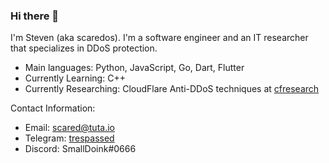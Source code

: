 ### Hi there 👋

I'm Steven (aka scaredos). I'm a software engineer and an IT researcher that specializes in DDoS protection.  
  - Main languages: Python, JavaScript, Go, Dart, Flutter
  - Currently Learning: C++
  - Currently Researching: CloudFlare Anti-DDoS techniques at [cfresearch](https://github.com/scaredos/cfresearch) 
 
Contact Information:
  - Email: [scared@tuta.io](mailto:scared@tuta.io)
  - Telegram: [trespassed](https://t.me/trespassed)
  - Discord: SmallDoink#0666
